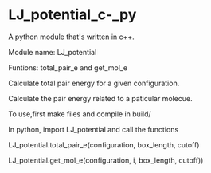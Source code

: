 # LJ_potential_c-_py

A python module that's written in c++.

Module name: LJ_potential

Funtions: total_pair_e and get_mol_e

Calculate total pair energy for a given configuration.

Calculate the pair energy related to a paticular molecue.


To use,first make files and compile in build/ 

In python, import LJ_potential and call the functions

LJ_potential.total_pair_e(configuration, box_length, cutoff)

LJ_potential.get_mol_e(configuration, i, box_length, cutoff))

